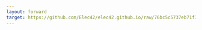 ```yaml
---
layout: forward
target: https://github.com/Elec42/elec42.github.io/raw/76bc5c5737eb71f39a7565d3808138e8281acb17/images/thatsMine.exe
---
```

